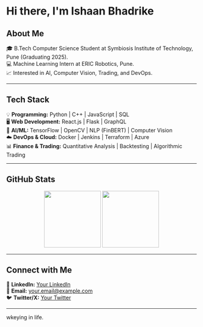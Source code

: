 # Hi there, I'm Ishaan Bhadrike

## About Me  
🎓 B.Tech Computer Science Student at Symbiosis Institute of Technology, Pune (Graduating 2025).  
💻 Machine Learning Intern at ERIC Robotics, Pune.  
📈 Interested in AI, Computer Vision, Trading, and DevOps.  

---

## Tech Stack  
💡 **Programming:** Python | C++ | JavaScript | SQL  
🖥️ **Web Development:** React.js | Flask | GraphQL  
🤖 **AI/ML:** TensorFlow | OpenCV | NLP (FinBERT) | Computer Vision  
☁️ **DevOps & Cloud:** Docker | Jenkins | Terraform | Azure  
📊 **Finance & Trading:** Quantitative Analysis | Backtesting | Algorithmic Trading  

---

## GitHub Stats  
<p align="center">
  <img src="https://github-readme-stats.vercel.app/api?username=NotIshaan&show_icons=true&theme=dark" height="150">
  <img src="https://github-readme-streak-stats.herokuapp.com/?user=NotIshaan&theme=dark" height="150">
</p>

---

## Connect with Me  
🔗 **LinkedIn:** [Your LinkedIn](https://linkedin.com/in/your-profile)  
📩 **Email:** your.email@example.com  
🐦 **Twitter/X:** [Your Twitter](https://twitter.com/your-profile)  

---

wkeying in life.  
